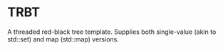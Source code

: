 # TRBT
A threaded red-black tree template. Supplies both single-value (akin to std::set) and map (std::map) versions.
